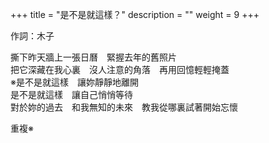 +++
title = "是不是就這樣？"
description = ""
weight = 9
+++

作詞：木子

撕下昨天牆上一張日曆　緊握去年的舊照片  
把它深藏在我心裏　沒人注意的角落　再用回憶輕輕掩蓋  
※是不是就這樣　讓妳靜靜地離開  
是不是就這樣　讓自己悄悄等待  
對於妳的過去　和我無知的未來　教我從哪裏試著開始忘懷  

重複※